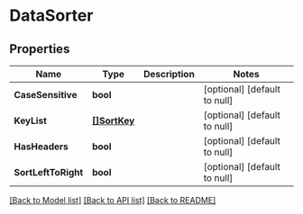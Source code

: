 # DataSorter

## Properties
Name | Type | Description | Notes
------------ | ------------- | ------------- | -------------
**CaseSensitive** | **bool** |  | [optional] [default to null]
**KeyList** | [**[]SortKey**](SortKey.md) |  | [optional] [default to null]
**HasHeaders** | **bool** |  | [optional] [default to null]
**SortLeftToRight** | **bool** |  | [optional] [default to null]

[[Back to Model list]](../README.md#documentation-for-models) [[Back to API list]](../README.md#documentation-for-api-endpoints) [[Back to README]](../README.md)


